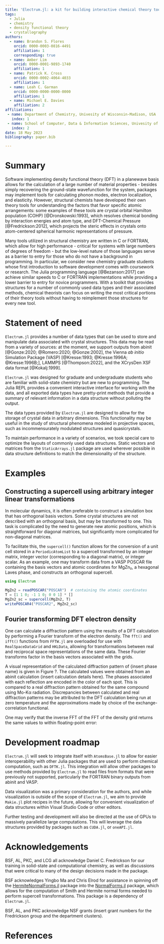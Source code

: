 ```yaml
---
title: 'Electrum.jl: a kit for building interactive chemical theory tools'
tags:
  - Julia
  - chemistry
  - density functional theory
  - crystallography
authors:
  - name: Brandon S. Flores
    orcid: 0000-0003-0816-4491
    affiliation: 1
    corresponding: true
  - name: Amber Lim
    orcid: 0000-0001-9893-1740
    affiliation: 1
  - name: Patrick K. Cross
    orcid: 0000-0002-4064-4033
    affiliation: 1
  - name: Leah C. Garman
    orcid: 0000-0000-0000-0000
    affiliation: 1
  - name: Michael E. Davies
    affiliation: 2
affiliations:
 - name: Department of Chemistry, Univesity of Wisconsin-Madison, USA
   index: 1
 - name: School of Computer, Data & Information Sciences, Univesity of Wisconsin-Madison, USA
   index: 2
date: 18 May 2023
bibliography: paper.bib

---
```


# Summary

Software implementing density functional theory (DFT) in a planewave basis allows for the
calculation of a large number of material properties - besides simply recovering the ground-state
wavefunction for the system, packages may implement tools for calculating phonon modes, electron
localization, and elasticity. However, structural chemists have developed their own theory tools for
understanding the factors that favor specific atomic arrangements: some examples of these tools are
crystal orbital Hamilton population (COHP) [@Dronskowski:1993], which resolves chemical bonding by
interaction energies and atom type, and DFT-Chemical Pressure [@Fredrickson:2012], which projects
the steric effects in crystals onto atom-centered spherical harmonic representations of pressure.

Many tools utilized in structural chemistry are written in C or FORTRAN, which allow for high
performance - critical for systems with large numbers of degrees of freedom - but the low-level
nature of those languages serve as a barrier to entry for those who do not have a background in 
programming. In particular, we consider new chemistry graduate students whose first introduction
to software development comes with coursework or research. The Julia programming language
[@Bezanson:2017] can achieve similar speeds to C or FORTRAN implementations while providing a lower
barrier to entry for novice programmers. With a toolkit that provides structures for a number of 
commonly used data types and their associated methods, chemical theorists can focus on writing the
most critical portions of their theory tools without having to reimplement those structures for
every new tool.

# Statement of need

`Electrum.jl` provides a number of data types that can be used to store and manipulate data
associated with crystal structures. This data may be read from a variety of sources: at the moment,
we support outputs from abinit [@Gonze:2020; @Romero:2020; @Gonze:2002], the Vienna *ab initio*
Simulation Package (VASP) [@Kresse:1993; @Kresse:1996A; @Kresse:1996B;], LAMMPS [@Thompson:2022], 
and the XCrysDen XSF data format [@Kokalj:1999].

`Electrum.jl` was designed for graduate and undergraduate students who are familiar with solid-state
chemistry but are new to programming. The Julia REPL provides a convenient interactive interface for
working with the data, and all exported data types have pretty-print methods that provide a summary
of relevant information in a data structure without polluting the output.

The data types provided by `Electrum.jl` are designed to allow for the storage of crystal data in
arbitrary dimensions. This functionality may be useful in the study of structural phenomena modeled
in projective spaces, such as incommensurately modulated structures and quasicrystals.

To maintain performance in a variety of scenarios, we took special care to optimize the layouts of
commonly used data structures. Static vectors and matrices from the `StaticArrays.jl` package are
used wherever possible in data structure definitions to match the dimensionality of the structure.

# Examples

## Constructing a supercell using arbitrary integer linear transformations

In molecular dynamics, it is often preferable to construct a simulation box that has orthogonal
basis vectors. Some crystal structures are not described with an orthogonal basis, but may be
transformed to one. This task is complicated by the need to generate new atomic positions, which is
straightforward for diagonal matrices, but significantly more complicated for non-diagonal matrices.

To facilitate this, the `supercell()` function allows for the conversion of a unit cell stored in a
`PeriodicAtomList` to a supercell transformed by an integer matrix, integer vector (corresponding to
a diagonal matrix), or integer scalar. As an example, one may transform data from a VASP POSCAR file
containing the basis vectors and atomic coordinates for MgZn₂, a hexagonal Laves phase, and
constructs an orthogonal supercell.

```julia
using Electrum

MgZn2 = readPOSCAR("POSCAR")  # containing the atomic coordinates
T = [1 1 0; -1 1 0; 0 0 1] * []
MgZn2_sc = supercell(MgZn2, T)
writePOSCAR4("POSCAR2", MgZn2_sc)
```

## Fourier transforming DFT electron density

One can calculate a diffraction pattern using the results of a DFT calculation by performing a
Fourier transform of the electron density. The `fft()` and `ifft()` functions from `FFTW.jl` are
overloaded for use with `RealSpaceDataGrid` and `HKLData`, allowing for transformations between real
and reciprocal space representations of the same data. These Fourier transforms factor in the basis
vectors associated with the grids. 

A visual representation of the calculated diffraction pattern of {insert phase name} is given in
Figure ?. The calculated values were obtained from an abinit calculation {insert calculation details
here}. The phases associated with each reflection are encoded in the color of each spot. This is
compared to a real diffraction pattern obtained for the same compound using Mo-Kα radiation.
Discrepancies between calculated and real diffraction patterns may be attributed to the DFT
calculation being run at zero temperature and the approximations made by choice of the
exchange-correlation functional.

One may verify that the inverse FFT of the FFT of the density grid returns the same values to within
floating-point error:

# Development roadmap

`Electrum.jl` will seek to integrate itself with `AtomsBase.jl` to allow for easier interoperability
with other Julia packages that are used to perform chemical computation, such as `DFTK.jl`. This
integration will allow other packages to use methods provided by `Electrum.jl` to read files from
formats that were previously not supported, particularly the FORTRAN binary outputs from abinit and
VASP.

Data visualization was a primary consideration for the authors, and while visualization is outside
of the scope of `Electrum.jl`, we aim to provide `Makie.jl` plot recipes in the future, allowing for
convenient visualization of data structures within Visual Studio Code or other editors.

Further testing and development will also be directed at the use of GPUs to massively parallelize
large computations. This will leverage the data structures provided by packages such as `CUDA.jl`,
or `oneAPI.jl`.

# Acknowledgements

BSF, AL, PKC, and LCG all acknowledge Daniel C. Fredrickson for our training in solid-state and
computational chemistry, as well as discussions that were critical to many of the design decisions
made in the package.

BSF acknowledges Yingbo Ma and Chris Elrod for assistance in spinning off the
[HermiteNormalForms.jl](https://github.com/YingboMa/HermiteNormalForms.jl) package into the 
[NormalForms.jl](https://github.com/brainandforce/NormalForms.jl) package, which allows for the
computation of Smith and Hermite normal forms needed to perform supercell transformations. This
package is a dependency of `Electrum.jl`.

BSF, AL, and PKC acknowledge NSF grants (insert grant numbers for the Fredrickson group and the
department clusters).

# References
